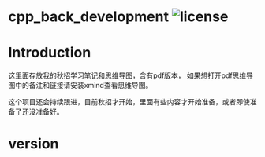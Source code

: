# cpp_back_development ![license](https://img.shields.io/badge/License-MIT-brightgreen.svg)



# Introduction

这里面存放我的秋招学习笔记和思维导图，含有pdf版本， 如果想打开pdf思维导图中的备注和链接请安装xmind查看思维导图。

这个项目还会持续跟进，目前秋招才开始，里面有些内容才开始准备，或者即使准备了还没准备好。 

















# version









